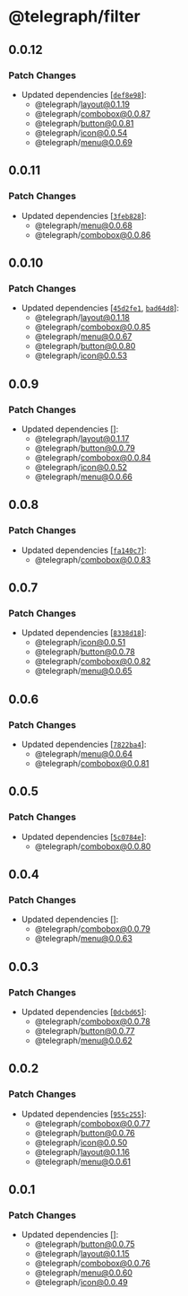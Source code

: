 # @telegraph/filter

## 0.0.12

### Patch Changes

- Updated dependencies [[`def8e98`](https://github.com/knocklabs/telegraph/commit/def8e983fe8d90d3d35f8ffe81ceb9daa46e1b30)]:
  - @telegraph/layout@0.1.19
  - @telegraph/combobox@0.0.87
  - @telegraph/button@0.0.81
  - @telegraph/icon@0.0.54
  - @telegraph/menu@0.0.69

## 0.0.11

### Patch Changes

- Updated dependencies [[`3feb828`](https://github.com/knocklabs/telegraph/commit/3feb8288ac16a22544b52eb419061206a34247d4)]:
  - @telegraph/menu@0.0.68
  - @telegraph/combobox@0.0.86

## 0.0.10

### Patch Changes

- Updated dependencies [[`45d2fe1`](https://github.com/knocklabs/telegraph/commit/45d2fe1284b97f984fb08f118e25a9d6bc58c353), [`bad64d8`](https://github.com/knocklabs/telegraph/commit/bad64d8996ba2304dc84ca81d0393bff5844fc96)]:
  - @telegraph/layout@0.1.18
  - @telegraph/combobox@0.0.85
  - @telegraph/menu@0.0.67
  - @telegraph/button@0.0.80
  - @telegraph/icon@0.0.53

## 0.0.9

### Patch Changes

- Updated dependencies []:
  - @telegraph/layout@0.1.17
  - @telegraph/button@0.0.79
  - @telegraph/combobox@0.0.84
  - @telegraph/icon@0.0.52
  - @telegraph/menu@0.0.66

## 0.0.8

### Patch Changes

- Updated dependencies [[`fa140c7`](https://github.com/knocklabs/telegraph/commit/fa140c7af8fa30c06a9b65d365304d279055efd8)]:
  - @telegraph/combobox@0.0.83

## 0.0.7

### Patch Changes

- Updated dependencies [[`8338d18`](https://github.com/knocklabs/telegraph/commit/8338d18f02c1437fe5f7532bc6d9e3c0b43b03e1)]:
  - @telegraph/icon@0.0.51
  - @telegraph/button@0.0.78
  - @telegraph/combobox@0.0.82
  - @telegraph/menu@0.0.65

## 0.0.6

### Patch Changes

- Updated dependencies [[`7822ba4`](https://github.com/knocklabs/telegraph/commit/7822ba449d9c388bdea86615dbf2cb92c2638694)]:
  - @telegraph/menu@0.0.64
  - @telegraph/combobox@0.0.81

## 0.0.5

### Patch Changes

- Updated dependencies [[`5c0784e`](https://github.com/knocklabs/telegraph/commit/5c0784e3fc5198ae4a83ef5c09b7b8c57c8d264d)]:
  - @telegraph/combobox@0.0.80

## 0.0.4

### Patch Changes

- Updated dependencies []:
  - @telegraph/combobox@0.0.79
  - @telegraph/menu@0.0.63

## 0.0.3

### Patch Changes

- Updated dependencies [[`0dcbd65`](https://github.com/knocklabs/telegraph/commit/0dcbd65ba294edd97cdc4159533a8516433cd3c9)]:
  - @telegraph/combobox@0.0.78
  - @telegraph/button@0.0.77
  - @telegraph/menu@0.0.62

## 0.0.2

### Patch Changes

- Updated dependencies [[`955c255`](https://github.com/knocklabs/telegraph/commit/955c25512468a67717de9e56a6b49f72ff53279e)]:
  - @telegraph/combobox@0.0.77
  - @telegraph/button@0.0.76
  - @telegraph/icon@0.0.50
  - @telegraph/layout@0.1.16
  - @telegraph/menu@0.0.61

## 0.0.1

### Patch Changes

- Updated dependencies []:
  - @telegraph/button@0.0.75
  - @telegraph/layout@0.1.15
  - @telegraph/combobox@0.0.76
  - @telegraph/menu@0.0.60
  - @telegraph/icon@0.0.49
